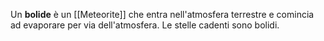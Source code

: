 Un **bolide** è un [[Meteorite]] che entra nell'atmosfera terrestre e comincia ad evaporare per via dell'atmosfera. Le stelle cadenti sono bolidi.